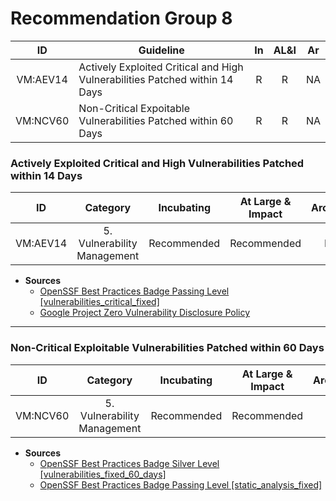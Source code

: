 # Recommendation Group 8

| ID  | Guideline | In | AL&I | Ar |
| :-: | - | :-: | :-: | :-: |
| VM:AEV14 | Actively Exploited Critical and High Vulnerabilities Patched within 14 Days | R | R | NA |
| VM:NCV60 | Non-Critical Expoitable Vulnerabilities Patched within 60 Days | R | R | NA |

### Actively Exploited Critical and High Vulnerabilities Patched within 14 Days

| ID | Category | Incubating | At Large & Impact | Archived |
| :-: | :-: | :-: | :-: | :-: |
| VM:AEV14 | 5. Vulnerability Management | Recommended | Recommended | N/A |

* **Sources**
    * [OpenSSF Best Practices Badge Passing Level [vulnerabilities_critical_fixed]](https://www.bestpractices.dev/en/criteria#0.vulnerabilities_critical_fixed)
    * [Google Project Zero Vulnerability Disclosure Policy](https://googleprojectzero.blogspot.com/p/vulnerability-disclosure-policy.html)

---

### Non-Critical Exploitable Vulnerabilities Patched within 60 Days

| ID | Category | Incubating | At Large & Impact | Archived |
| :-: | :-: | :-: | :-: | :-: |
| VM:NCV60 | 5. Vulnerability Management | Recommended | Recommended | N/A |

* **Sources**
    * [OpenSSF Best Practices Badge Silver Level [vulnerabilities_fixed_60_days]](https://www.bestpractices.dev/en/criteria#0.vulnerabilities_fixed_60_days)
    * [OpenSSF Best Practices Badge Passing Level [static_analysis_fixed]](https://www.bestpractices.dev/en/criteria?details=true&rationale=true#0.static_analysis_fixed)
